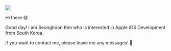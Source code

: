 <img src="https://capsule-render.vercel.app/api?type=waving&color=33ff99&height=100&section=header&text=Seonghoon%20Kim&fontSize=60" />


Hi there 😄

Good day! I am Seonghoon Kim who is interested in Apple iOS Development from South Korea. 

if you want to contact me, please leave me any messages! 📩
